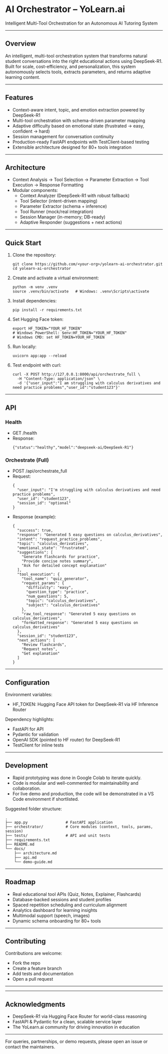 # AI Orchestrator – YoLearn.ai
Intelligent Multi-Tool Orchestration for an Autonomous AI Tutoring System

***

## Overview
An intelligent, multi-tool orchestration system that transforms natural student conversations into the right educational actions using DeepSeek-R1. Built for scale, cost-efficiency, and personalization, this system autonomously selects tools, extracts parameters, and returns adaptive learning content.

***

## Features
- Context-aware intent, topic, and emotion extraction powered by DeepSeek-R1
- Multi-tool orchestration with schema-driven parameter mapping
- Adaptive difficulty based on emotional state (frustrated → easy, confident → hard)
- Session management for conversation continuity
- Production-ready FastAPI endpoints with TestClient-based testing
- Extensible architecture designed for 80+ tools integration

***

## Architecture
- Context Analysis → Tool Selection → Parameter Extraction → Tool Execution → Response Formatting
- Modular components:
  - Context Analyzer (DeepSeek-R1 with robust fallback)
  - Tool Selector (intent-driven mapping)
  - Parameter Extractor (schema + inference)
  - Tool Runner (mock/real integration)
  - Session Manager (in-memory; DB-ready)
  - Adaptive Responder (suggestions + next actions)

***

## Quick Start
1. Clone the repository:
   ```
   git clone https://github.com/<your-org>/yolearn-ai-orchestrator.git
   cd yolearn-ai-orchestrator
   ```

2. Create and activate a virtual environment:
   ```
   python -m venv .venv
   source .venv/bin/activate   # Windows: .venv\Scripts\activate
   ```

3. Install dependencies:
   ```
   pip install -r requirements.txt
   ```

4. Set Hugging Face token:
   ```
   export HF_TOKEN="YOUR_HF_TOKEN"
   # Windows PowerShell: $env:HF_TOKEN="YOUR_HF_TOKEN"
   # Windows CMD: set HF_TOKEN=YOUR_HF_TOKEN
   ```

5. Run locally:
   ```
   uvicorn app:app --reload
   ```

6. Test endpoint with curl:
   ```
   curl -X POST http://127.0.0.1:8000/api/orchestrate_full \
     -H "Content-Type: application/json" \
     -d '{"user_input":"I am struggling with calculus derivatives and need practice problems","user_id":"student123"}'
   ```

***

## API

### Health
- GET /health  
- Response:
  ```
  {"status":"healthy","model":"deepseek-ai/DeepSeek-R1"}
  ```

### Orchestrate (Full)
- POST /api/orchestrate_full  
- Request:
  ```
  {
    "user_input": "I'm struggling with calculus derivatives and need practice problems",
    "user_id": "student123",
    "session_id": "optional"
  }
  ```
- Response (example):
  ```
  {
    "success": true,
    "response": "Generated 5 easy questions on calculus_derivatives",
    "intent": "request_practice_problems",
    "topic": "calculus_derivatives",
    "emotional_state": "frustrated",
    "suggestions": [
      "Generate flashcards for practice",
      "Provide concise notes summary",
      "Ask for detailed concept explanation"
    ],
    "tool_execution": {
      "tool_name": "quiz_generator",
      "request_params": {
        "difficulty": "easy",
        "question_type": "practice",
        "num_questions": 5,
        "topic": "calculus_derivatives",
        "subject": "calculus_derivatives"
      },
      "raw_tool_response": "Generated 5 easy questions on calculus_derivatives",
      "formatted_response": "Generated 5 easy questions on calculus_derivatives"
    },
    "session_id": "student123",
    "next_actions": [
      "Review flashcards",
      "Request notes",
      "Get explanation"
    ]
  }
  ```

***

## Configuration
Environment variables:
- HF_TOKEN: Hugging Face API token for DeepSeek-R1 via HF Inference Router

Dependency highlights:
- FastAPI for API
- Pydantic for validation
- OpenAI SDK (pointed to HF router) for DeepSeek-R1
- TestClient for inline tests

***

## Development
- Rapid prototyping was done in Google Colab to iterate quickly.
- Code is modular and well-commented for maintainability and collaboration.
- For live demo and production, the code will be demonstrated in a VS Code environment if shortlisted.

Suggested folder structure:
```
.
├── app.py                 # FastAPI application
├── orchestrator/          # Core modules (context, tools, params, session)
├── tests/                 # API and unit tests
├── requirements.txt
├── README.md
└── docs/
    ├── architecture.md
    ├── api.md
    └── demo-guide.md
```

***

## Roadmap
- Real educational tool APIs (Quiz, Notes, Explainer, Flashcards)
- Database-backed sessions and student profiles
- Spaced repetition scheduling and curriculum alignment
- Analytics dashboard for learning insights
- Multimodal support (speech, images)
- Dynamic schema onboarding for 80+ tools

***

## Contributing
Contributions are welcome:
- Fork the repo
- Create a feature branch
- Add tests and documentation
- Open a pull request

***


***

## Acknowledgments
- DeepSeek-R1 via Hugging Face Router for world-class reasoning
- FastAPI & Pydantic for a clean, scalable service layer
- The YoLearn.ai community for driving innovation in education

***

For queries, partnerships, or demo requests, please open an issue or contact the maintainers.
